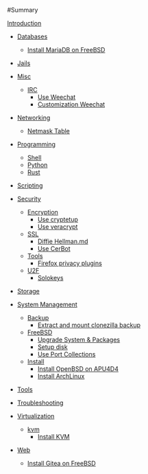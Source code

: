 #Summary

[Introduction](README.md)

- [Databases]()
    - [Install MariaDB on FreeBSD](databases/install-freebsd-mariadb.md)

- [Jails]()

- [Misc]()
    - [IRC]()
        - [Use Weechat](misc/irc/use-weechat.md)
        - [Customization Weechat](misc/irc/custom-weechat.md)

- [Networking]()
    - [Netmask Table](networking/netmask-table.md)

- [Programming]()
    - [Shell]()
    - [Python]()
    - [Rust]()

- [Scripting]()

- [Security]()
    - [Encryption]()
        - [Use cryptetup](security/encryption/cryptsetup.md)
        - [Use veracrypt](security/encryption/veracrypt.md)
    - [SSL]()
        - [Diffie Hellman.md](security/ssl/diffie-hellman.md)
        - [Use CerBot](security/ssl/use-certbot.md)
    - [Tools]()
        - [Firefox privacy plugins](security/tools/firefox-privacy-plugins.md)
    - [U2F]()
        - [Solokeys](security/u2f/solokeys.md)

- [Storage]()

- [System Management]()
    - [Backup]()
        - [Extract and mount clonezilla backup](system-management/backup/extract-clonezilla-backup.md)
    - [FreeBSD]()
        - [Upgrade System & Packages](system-management/freebsd/update-upgrade-system-packages.md)
        - [Setup disk](system-management/freebsd/setup-freebsd-disk.md)
        - [Use Port Collections](system-management/freebsd/ports-collection.md)
    - [Install]()
        - [Install OpenBSD on APU4D4](system-management/install/install-openbsd-apu4d4.md)
        - [Install ArchLinux](system-management/install/install-archlinux.md)

- [Tools]()

- [Troubleshooting]()

- [Virtualization]()
    - [kvm]()
        - [Install KVM](virtualization/kvm/install-kvm.md)

- [Web]()
    - [Install Gitea on FreeBSD](web/install-freebsd-gitea.md)
